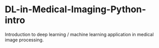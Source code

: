 # DL-in-Medical-Imaging-Python-intro
Introduction to deep learning / machine learning application in medical image processing.
